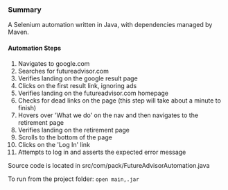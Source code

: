 ### Summary

A Selenium automation written in Java, with dependencies managed by Maven.

#### Automation Steps
1. Navigates to google.com
2. Searches for futureadvisor.com
3. Verifies landing on the google result page
4. Clicks on the first result link, ignoring ads
5. Verifies landing on the futureadvisor.com homepage
6. Checks for dead links on the page (this step will take about a minute to finish)
7. Hovers over 'What we do' on the nav and then navigates to the retirement page
8. Verifies landing on the retirement page
9. Scrolls to the bottom of the page
10. Clicks on the 'Log In' link
11. Attempts to log in and asserts the expected error message

Source code is located in src/com/pack/FutureAdvisorAutomation.java

To run from the project folder: `open main,.jar`
